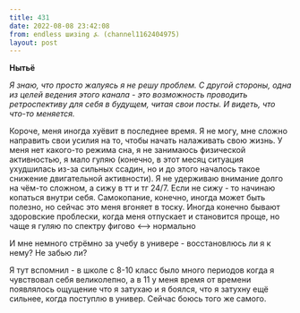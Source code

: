 ```yaml
---
title: 431
date: 2022-08-08 23:42:08
from: endless шизing ⍼ (channel1162404975)
layout: post
---
```


**Нытьё**

*Я знаю, что просто жалуясь я не решу проблем. С другой стороны, одна из целей ведения этого канала - это возможность проводить ретроспективу для себя в будущем, читая свои посты. И видеть, что что-то меняется.*

Короче, меня иногда хуёвит в последнее время. Я не могу, мне сложно направить свои усилия на то, чтобы начать налаживать свою жизнь. У меня нет какого-то режима сна, я не занимаюсь физической активностью, я мало гуляю (конечно, в этот месяц ситуация ухудшилась из-за сильных ссадин, но и до этого началось такое снижение двигательной активности). Я не удерживаю внимание долго на чём-то сложном, а сижу в тт и тг 24/7.
Если не сижу - то начинаю копаться внутри себя. Самокопание, конечно, иногда может быть полезно, но сейчас это меня вгоняет в тоску.
Иногда конечно бывают здоровские проблески, когда меня отпускает и становится проще, но чаще я гуляю по спектру 
фигово <--> нормально 

И мне немного стрёмно за учебу в универе - восстановлюсь ли я к нему? Не забью ли?

Я тут вспомнил - в школе с 8-10 класс было много периодов когда я чувствовал себя великолепно, а в 11 у меня время от времени появлялось ощущение что я затухаю и я боялся, что я затухну ещё сильнее, когда поступлю в универ. Сейчас боюсь того же самого.
